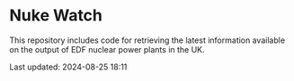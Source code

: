 # Nuke Watch

This repository includes code for retrieving the latest information available on the output of EDF nuclear power plants in the UK.

Last updated: 2024-08-25 18:11